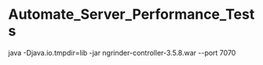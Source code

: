 # Automate_Server_Performance_Tests
java -Djava.io.tmpdir=lib -jar ngrinder-controller-3.5.8.war --port 7070
